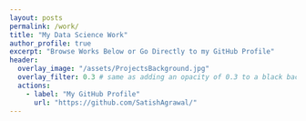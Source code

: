 ```yaml
---
layout: posts
permalink: /work/
title: "My Data Science Work"
author_profile: true
excerpt: "Browse Works Below or Go Directly to my GitHub Profile"
header:
  overlay_image: "/assets/ProjectsBackground.jpg"
  overlay_filter: 0.3 # same as adding an opacity of 0.3 to a black background
  actions:
    - label: "My GitHub Profile"
      url: "https://github.com/SatishAgrawal/"  
---
```

